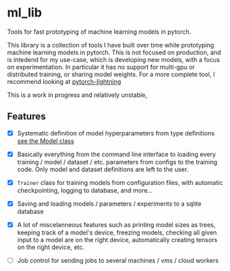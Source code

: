 # ml_lib

Tools for fast prototyping of machine learning models in pytorch.

This library is a collection of tools I have built over time while prototyping machine learning models in pytorch. 
This is not focused on production, and is intedend for my use-case, which is developing new models, with a focus on experimentation. 
In particular it has no support for multi-gpu or distributed training, or sharing model weights.
For a more complete tool, I recommend looking at [pytorch-lightning](https://lightning.ai/docs/pytorch/stable/)

This is a work in progress and relatively unstable, 

## Features

- [x] Systematic definition of model hyperparameters from type definitions [see the Model class](ml_lib/models)
- [x] Basically everything from the command line interface to loading every training / model / dataset / etc. parameters from configs to the training code. Only model and dataset definitions are left to the user.
- [x] `Trainer` class for training models from configuration files, with automatic checkpointing, logging to database, and more…
- [x] Saving and loading models / parameters / experiments to a sqlite database
- [x] A lot of miscelanneous features such as printing model sizes as trees, keeping track of a model's device, freezing models, checking all given input to a model are on the right device, automatically creating tensors on the right device, etc.
- [ ] Job control for sending jobs to several machines / vms / cloud workers


